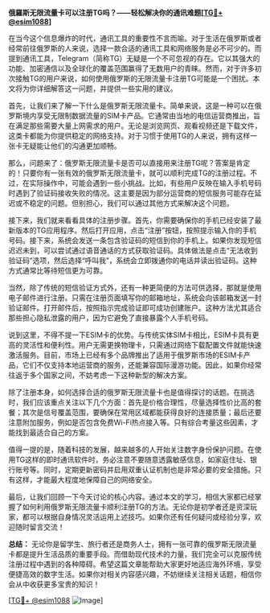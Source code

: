 **俄羅斯无限流量卡可以注册TG吗？——轻松解决你的通讯难题[[TG💪+ @esim1088](https://t.me/s/esim1088)]**

在当今这个信息爆炸的时代，通讯工具的重要性不言而喻。对于生活在俄罗斯或者经常前往俄罗斯的人来说，选择一款合适的通讯工具和网络服务是必不可少的。而提到通讯工具，Telegram（简称TG）无疑是一个不可忽视的存在。它以其强大的功能、加密通信以及全球化的覆盖范围赢得了无数用户的青睐。然而，对于许多初次接触TG的用户来说，如何使用俄罗斯的无限流量卡注册TG可能是一个困扰。本文将为你详细解答这一问题，并提供一些实用的建议。

首先，让我们来了解一下什么是俄罗斯无限流量卡。简单来说，这是一种可以在俄罗斯境内享受无限制数据流量的SIM卡产品。它通常由当地的电信运营商推出，旨在满足那些需要大量上网需求的用户。无论是浏览网页、观看视频还是下载文件，这类卡都能为你提供稳定的网络支持。对于习惯于使用TG的人来说，拥有这样一张卡无疑能让他们的沟通更加顺畅。

那么，问题来了：俄罗斯无限流量卡是否可以直接用来注册TG呢？答案是肯定的！只要你有一张有效的俄罗斯无限流量卡，就可以顺利完成TG的注册过程。不过，在实际操作中，可能会遇到一些小挑战。比如，有些用户反映在输入手机号码时遇到了验证码接收失败的情况。这主要是因为部分运营商的短信服务可能存在延迟或不稳定的问题。但别担心，我们可以通过其他方式来解决这个问题。

接下来，我们就来看看具体的注册步骤。首先，你需要确保你的手机已经安装了最新版本的TG应用程序。然后打开应用，点击“注册”按钮，按照提示输入你的手机号码。接下来，系统会发送一条包含验证码的短信到你的手机上。如果你发现短信迟迟未到，可以尝试通过语音通话的方式获取验证码。具体做法是点击“无法收到验证码”选项，然后选择“呼叫我”，系统会立即拨通你的电话并读出验证码。这种方式通常比等待短信更为可靠。

当然，除了传统的短信验证方式外，还有一种更简便的方法可供选择，那就是使用电子邮件进行注册。只需在注册页面填写你的邮箱地址，系统会向该邮箱发送一封验证邮件。打开邮件后，按照指示完成验证即可成功创建账户。这种方法尤其适合那些担心隐私泄露的用户，因为它避免了直接暴露个人手机号码。

说到这里，不得不提一下ESIM卡的优势。与传统实体SIM卡相比，ESIM卡具有更高的灵活性和便利性。用户无需更换物理卡，只需通过网络下载配置文件就能快速激活服务。目前，市场上已经有多个品牌推出了适用于俄罗斯市场的ESIM卡产品，它们不仅支持本地运营商的服务，还能兼容国际漫游功能。因此，如果你经常往返于多个国家之间，不妨考虑一下这种新型的解决方案。

除了注册本身，如何选择合适的俄罗斯无限流量卡也是值得探讨的话题。在挑选时，我们应该重点关注以下几个方面：首先是价格合理性，尽量选择性价比高的套餐；其次是信号覆盖范围，要确保在常用区域都能获得良好的连接质量；最后还要注意附加服务，例如是否包含免费Wi-Fi热点接入等。只有综合考量这些因素，才能找到最适合自己的方案。

值得一提的是，随着科技的发展，越来越多的人开始关注数字身份保护问题。在使用TG这样的即时通讯软件时，务必注意不要随意透露敏感信息，如家庭住址、银行账号等。同时，定期更新密码并启用双重认证机制也是非常必要的安全措施。只有这样，才能最大程度地保障自己的网络安全。

最后，让我们回顾一下今天讨论的核心内容。通过本文的学习，相信大家都已经掌握了如何利用俄罗斯无限流量卡顺利注册TG的方法。无论你是初学者还是资深玩家，都可以根据自身情况灵活运用上述技巧。如果你还有任何疑问或经验分享，欢迎随时留言交流！

**总结：**
无论你是留学生、旅行者还是商务人士，拥有一张可靠的俄罗斯无限流量卡都是提升生活品质的重要手段。而借助现代技术的力量，我们完全可以克服传统注册过程中遇到的各种障碍。希望这篇文章能帮助大家更好地适应海外环境，享受便捷高效的数字生活。如果你对相关内容感兴趣，不妨继续关注相关话题，相信你会从中收获更多宝贵的知识！

[[TG💪+ @esim1088](https://t.me/s/esim1088) ![Image](https://i.postimg.cc/4NQfJmqS/Snipaste-2025-05-13-00-14-12.png)]